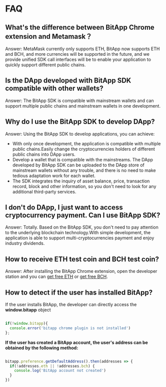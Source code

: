 # FAQ

## What's the difference between BitApp Chrome extension and Metamask？
Answer: MetaMask currently only supports ETH, BitApp now supports ETH and BCH, and more currencies will be supported in the future, and we provide unified SDK call interfaces will be to enable your application to quickly support different public chains.

## Is the DApp developed with BitApp SDK compatible with other wallets?
Answer: The BitApp SDK is compatible with mainstream wallets and can support multiple public chains and mainstream wallets in one development.

## Why do I use the BitApp SDK to develop DApp?
Answer: Using the BitApp SDK to develop applications, you can achieve:

- With only once development, the application is compatible with multiple public chains.Easily change the cryptocurrencies holders of different public chains into DApp users.
- Develop a wallet that is compatible with the mainstreams. The DApp developed by BitApp SDK can be uploaded to the DApp store of mainstream wallets without any trouble, and there is no need to make tedious adaptation work for each wallet.
- The SDK integrates the inquiry of asset balance, price, transaction record, block and other information, so you don't need to look for any additional third-party services.

## I don't do DApp, I just want to access cryptocurrency payment. Can I use BitApp SDK?
Answer: Totally. Based on the BitApp SDK, you don't need to pay attention to the underlying blockchain technology.With simple development, the application is able to support multi-cryptocurrencies payment and enjoy industry dividends.

## How to receive ETH test coin and BCH test coin?
Answer: After installing the BitApp Chrome extension, open the developer station and you can [get free ETH](https://developer.bitapp.net/faucet/eth) or [get free BCH](https://developer.bitapp.net/faucet/bch).

## How to detect if the user has installed BitApp?

If the user installs BitApp, the developer can directly access the **window.bitapp** object

```js

if(!window.bitapp){ 
  console.error('bitapp chrome plugin is not installed')
};

```

**If the user has created a BitApp account, the user's address can be obtained by the following method:**

```js

bitapp.preference.getDefaultAddress().then(addresses => {
  if(!addresses.eth || !addresses.bch) {
    console.log('BitApp account not created')
  }
})

```
